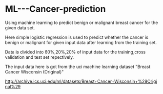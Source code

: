 ML---Cancer-prediction
=============================

Using machine learning to predict benign or malignant breast cancer for the given data set.

Here simple logistic regression is used to predict whether the cancer is benign or malignant for given input data after learning from the training set.

Data is divided into 60%,20%,20% of input data for the training,cross validation and test set repectively.

The input data here is got from the uci machine learning dataset 	"Breast Cancer Wisconsin (Original)"

http://archive.ics.uci.edu/ml/datasets/Breast+Cancer+Wisconsin+%28Original%29
